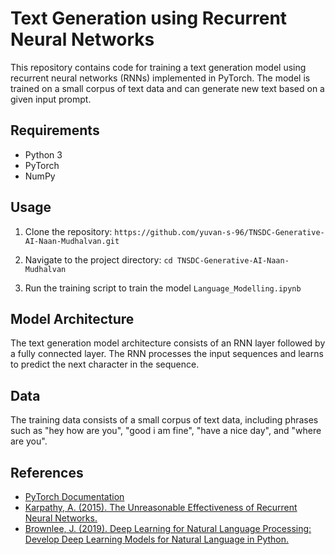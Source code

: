 # Text Generation using Recurrent Neural Networks

This repository contains code for training a text generation model using recurrent neural networks (RNNs) implemented in PyTorch. The model is trained on a small corpus of text data and can generate new text based on a given input prompt.

## Requirements

- Python 3
- PyTorch
- NumPy

## Usage

1. Clone the repository:
``` https://github.com/yuvan-s-96/TNSDC-Generative-AI-Naan-Mudhalvan.git ```

2. Navigate to the project directory:
``` cd TNSDC-Generative-AI-Naan-Mudhalvan ```
3. Run the training script to train the model
```Language_Modelling.ipynb```

## Model Architecture

The text generation model architecture consists of an RNN layer followed by a fully connected layer. The RNN processes the input sequences and learns to predict the next character in the sequence.

## Data

The training data consists of a small corpus of text data, including phrases such as "hey how are you", "good i am fine", "have a nice day", and "where are you".

## References

- [PyTorch Documentation](https://pytorch.org/docs/stable/index.html)
- [Karpathy, A. (2015). The Unreasonable Effectiveness of Recurrent Neural Networks.](http://karpathy.github.io/2015/05/21/rnn-effectiveness/)
- [Brownlee, J. (2019). Deep Learning for Natural Language Processing: Develop Deep Learning Models for Natural Language in Python.](https://machinelearningmastery.com/deep-learning-for-nlp/)



